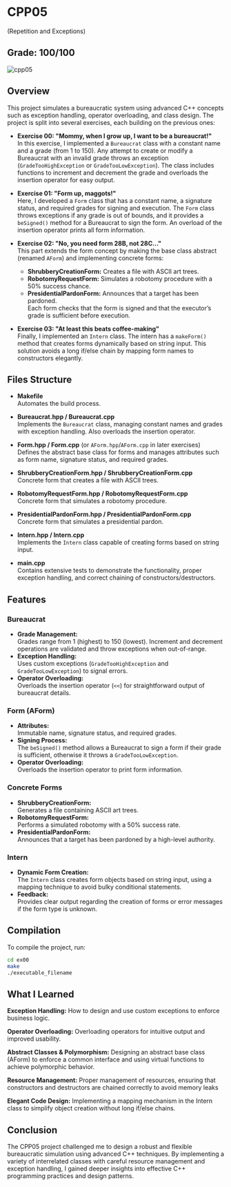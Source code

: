 # CPP05
(Repetition and Exceptions)
## Grade: 100/100
![cpp05](https://github.com/user-attachments/assets/9e2a03f2-4507-4a28-a53c-caa6ba7da7da)

## Overview

This project simulates a bureaucratic system using advanced C++ concepts such as exception handling, operator overloading, and class design. The project is split into several exercises, each building on the previous ones:

- **Exercise 00: "Mommy, when I grow up, I want to be a bureaucrat!"**  
  In this exercise, I implemented a `Bureaucrat` class with a constant name and a grade (from 1 to 150). Any attempt to create or modify a Bureaucrat with an invalid grade throws an exception (`GradeTooHighException` or `GradeTooLowException`). The class includes functions to increment and decrement the grade and overloads the insertion operator for easy output.

- **Exercise 01: "Form up, maggots!"**  
  Here, I developed a `Form` class that has a constant name, a signature status, and required grades for signing and execution. The `Form` class throws exceptions if any grade is out of bounds, and it provides a `beSigned()` method for a Bureaucrat to sign the form. An overload of the insertion operator prints all form information.

- **Exercise 02: "No, you need form 28B, not 28C..."**  
  This part extends the form concept by making the base class abstract (renamed `AForm`) and implementing concrete forms:  
  - **ShrubberyCreationForm:** Creates a file with ASCII art trees.  
  - **RobotomyRequestForm:** Simulates a robotomy procedure with a 50% success chance.  
  - **PresidentialPardonForm:** Announces that a target has been pardoned.  
  Each form checks that the form is signed and that the executor’s grade is sufficient before execution.

- **Exercise 03: "At least this beats coffee-making"**  
  Finally, I implemented an `Intern` class. The intern has a `makeForm()` method that creates forms dynamically based on string input. This solution avoids a long if/else chain by mapping form names to constructors elegantly.

## Files Structure

- **Makefile**  
  Automates the build process.

- **Bureaucrat.hpp / Bureaucrat.cpp**  
  Implements the `Bureaucrat` class, managing constant names and grades with exception handling. Also overloads the insertion operator.

- **Form.hpp / Form.cpp** (or `AForm.hpp`/`AForm.cpp` in later exercises)  
  Defines the abstract base class for forms and manages attributes such as form name, signature status, and required grades.

- **ShrubberyCreationForm.hpp / ShrubberyCreationForm.cpp**  
  Concrete form that creates a file with ASCII trees.

- **RobotomyRequestForm.hpp / RobotomyRequestForm.cpp**  
  Concrete form that simulates a robotomy procedure.

- **PresidentialPardonForm.hpp / PresidentialPardonForm.cpp**  
  Concrete form that simulates a presidential pardon.

- **Intern.hpp / Intern.cpp**  
  Implements the `Intern` class capable of creating forms based on string input.

- **main.cpp**  
  Contains extensive tests to demonstrate the functionality, proper exception handling, and correct chaining of constructors/destructors.

## Features

### Bureaucrat
- **Grade Management:**  
  Grades range from 1 (highest) to 150 (lowest). Increment and decrement operations are validated and throw exceptions when out-of-range.
- **Exception Handling:**  
  Uses custom exceptions (`GradeTooHighException` and `GradeTooLowException`) to signal errors.
- **Operator Overloading:**  
  Overloads the insertion operator (`<<`) for straightforward output of bureaucrat details.

### Form (AForm)
- **Attributes:**  
  Immutable name, signature status, and required grades.
- **Signing Process:**  
  The `beSigned()` method allows a Bureaucrat to sign a form if their grade is sufficient, otherwise it throws a `GradeTooLowException`.
- **Operator Overloading:**  
  Overloads the insertion operator to print form information.

### Concrete Forms
- **ShrubberyCreationForm:**  
  Generates a file containing ASCII art trees.
- **RobotomyRequestForm:**  
  Performs a simulated robotomy with a 50% success rate.
- **PresidentialPardonForm:**  
  Announces that a target has been pardoned by a high-level authority.

### Intern
- **Dynamic Form Creation:**  
  The `Intern` class creates form objects based on string input, using a mapping technique to avoid bulky conditional statements.
- **Feedback:**  
  Provides clear output regarding the creation of forms or error messages if the form type is unknown.

## Compilation

To compile the project, run:
```bash
cd ex00
make
./executable_filename
```

## What I Learned
**Exception Handling:** How to design and use custom exceptions to enforce business logic.

**Operator Overloading:** Overloading operators for intuitive output and improved usability.

**Abstract Classes & Polymorphism:** Designing an abstract base class (AForm) to enforce a common interface and using virtual functions to achieve polymorphic behavior.

**Resource Management:** Proper management of resources, ensuring that constructors and destructors are chained correctly to avoid memory leaks

**Elegant Code Design:** Implementing a mapping mechanism in the Intern class to simplify object creation without long if/else chains.

## Conclusion
The CPP05 project challenged me to design a robust and flexible bureaucratic simulation using advanced C++ techniques. By implementing a variety of interrelated classes with careful resource management and exception handling, I gained deeper insights into effective C++ programming practices and design patterns.


















